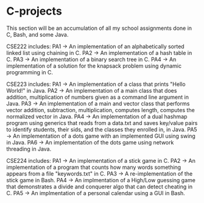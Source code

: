 # C-projects
This section will be an accumulation of all my school assignments done in C, Bash, and some Java.

CSE222 includes:
PA1 -> An implementation of an alphabetically sorted linked list using chaining in C.
PA2 -> An implementation of a hash table in C.
PA3 -> An implementation of a binary search tree in C.
PA4 -> An implementation of a solution for the knapsack problem using dynamic programming in C.

CSE223 includes:
PA1 -> An implementation of a class that prints "Hello World!" in Java.
PA2 -> An implementation of a main class that does addition, multiplication of numbers given as a command line argument in Java.
PA3 -> An implementation of a main and vector class that performs vector addition, subtraction, multiplication, computes length, computes the normalized vector in Java.
PA4 -> An implementation of a dual hashmap program using generics that reads from a data.txt and saves key/value pairs to identify students, their sids, and the classes they enrolled in, in Java.
PA5 -> An implementation of a dots game with an implemented GUI using swing in Java.
PA6 -> An implementation of the dots game using network threading in Java.

CSE224 includes: 
PA1 -> An implementation of a stick game in C.
PA2 -> An implementation of a program that counts how many words something appears from a file "keywords.txt" in C.
PA3 -> A re-implementation of the stick game in Bash.
PA4 -> An implmentation of a High/Low guessing game that demonstrates a divide and conquerer algo that can detect cheating in C.
PA5 -> An implmentation of a personal calendar using a GUI in Bash.

